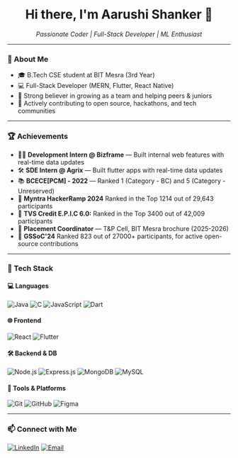 <!---
aarushi-shanker/aarushi-shanker is a ✨ special ✨ repository because its `README.md` (this file) appears on your GitHub profile.
You can click the Preview link to take a look at your changes.
--->

<h1 align="center">Hi there, I'm Aarushi Shanker 👋</h1>
<p align="center">
  <i>Passionate Coder | Full-Stack Developer | ML Enthusiast</i>
</p>

---

### 🚀 About Me

- 🎓 B.Tech CSE student at BIT Mesra (3rd Year)
- 💻 Full-Stack Developer (MERN, Flutter, React Native)
- 🤝 Strong believer in growing as a team and helping peers & juniors
- 🎯 Actively contributing to open source, hackathons, and tech communities

---

### 🏆 Achievements

- 🧑‍💻 **Development Intern @ Bizframe** — Built internal web features with real-time data updates
- 🛠️ **SDE Intern @ Agrix** — Built flutter apps with real-time data updates
- 📚 **BCECE[PCM] - 2022** — Ranked 1 (Category - BC) and 5 (Category - Unreserved)
- 📢 **Myntra HackerRamp 2024** Ranked in the Top 1214 out of 29,643 participants
- 📖 **TVS Credit E.P.I.C 6.0:** Ranked in the Top 3400 out of 42,009 participants
- 📄 **Placement Coordinator** — T&P Cell, BIT Mesra brochure (2025-2026)
- 🥇 **GSSoC'24** Ranked 823 out of 27000+ participants, for active open-source contributions
  
---

### 🔧 Tech Stack

#### 💻 Languages
![Java](https://img.shields.io/badge/-Java-007396?style=flat-square&logo=java)
![C](https://img.shields.io/badge/-C-00599C?style=flat-square&logo=c)
![JavaScript](https://img.shields.io/badge/-JavaScript-F7DF1E?style=flat-square&logo=javascript)
![Dart](https://img.shields.io/badge/-Dart-0175C2?style=flat-square&logo=dart)

#### 🌐 Frontend
![React](https://img.shields.io/badge/-React-61DAFB?style=flat-square&logo=react)
![Flutter](https://img.shields.io/badge/-Flutter-02569B?style=flat-square&logo=flutter)

#### 🛠️ Backend & DB
![Node.js](https://img.shields.io/badge/-Node.js-339933?style=flat-square&logo=node.js)
![Express.js](https://img.shields.io/badge/-Express.js-000000?style=flat-square&logo=express)
![MongoDB](https://img.shields.io/badge/-MongoDB-4EA94B?style=flat-square&logo=mongodb)
![MySQL](https://img.shields.io/badge/-MySQL-4479A1?style=flat-square&logo=mysql)

#### 🧰 Tools & Platforms
![Git](https://img.shields.io/badge/-Git-F05032?style=flat-square&logo=git)
![GitHub](https://img.shields.io/badge/-GitHub-181717?style=flat-square&logo=github)
![Figma](https://img.shields.io/badge/-Figma-F24E1E?style=flat-square&logo=figma)

---

### 📫 Connect with Me

[![LinkedIn](https://img.shields.io/badge/-LinkedIn-0077B5?style=flat-square&logo=linkedin)](https://www.linkedin.com/in/aarushi-shanker-9aa723261/)
[![Email](https://img.shields.io/badge/-Email-D14836?style=flat-square&logo=gmail)](mailto:aarushishanker810@gmail.com)
